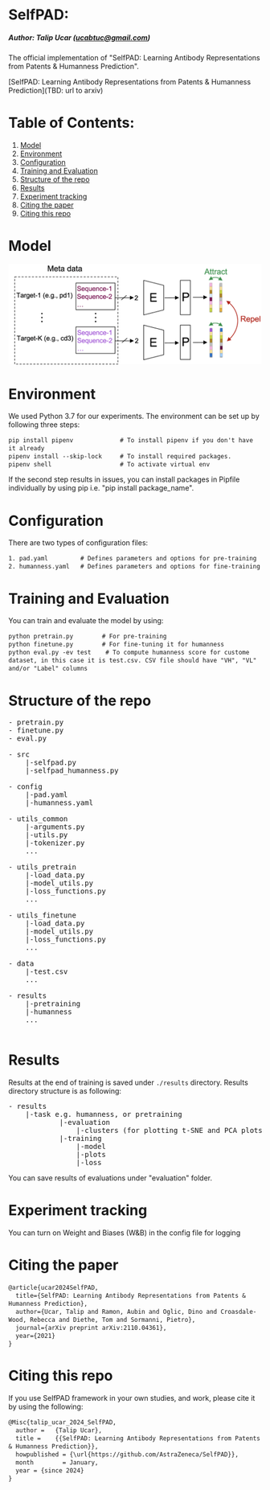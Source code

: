 # SelfPAD: 
##### Author: Talip Ucar (ucabtuc@gmail.com)

The official implementation of "SelfPAD: Learning Antibody Representations from Patents & Humanness Prediction". 


[SelfPAD: Learning Antibody Representations from Patents & Humanness Prediction](TBD: url to arxiv)


# Table of Contents:

1. [Model](#model)
2. [Environment](#environment)
3. [Configuration](#configuration)
4. [Training and Evaluation](#training-and-evaluation)
5. [Structure of the repo](#structure-of-the-repo)
6. [Results](#results)
7. [Experiment tracking](#experiment-tracking)
8. [Citing the paper](#citing-the-paper)
9. [Citing this repo](#citing-this-repo)


# Model

![SelfPAD](./assets/selfpad.png)

# Environment
We used Python 3.7 for our experiments. The environment can be set up by following three steps:

```
pip install pipenv             # To install pipenv if you don't have it already
pipenv install --skip-lock     # To install required packages. 
pipenv shell                   # To activate virtual env
```

If the second step results in issues, you can install packages in Pipfile individually by using pip i.e. "pip install package_name". 


# Configuration
There are two types of configuration files:
```
1. pad.yaml         # Defines parameters and options for pre-training
2. humanness.yaml   # Defines parameters and options for fine-training
```


# Training and Evaluation
You can train and evaluate the model by using:

```
python pretrain.py        # For pre-training
python finetune.py        # For fine-tuning it for humanness
python eval.py -ev test    # To compute humanness score for custome dataset, in this case it is test.csv. CSV file should have "VH", "VL" and/or "Label" columns
```


# Structure of the repo
<pre>
- pretrain.py
- finetune.py
- eval.py

- src
    |-selfpad.py
    |-selfpad_humanness.py

- config
    |-pad.yaml
    |-humanness.yaml
    
- utils_common
    |-arguments.py
    |-utils.py
    |-tokenizer.py
    ...
    
- utils_pretrain
    |-load_data.py
    |-model_utils.py
    |-loss_functions.py
    ...
    
- utils_finetune
    |-load_data.py
    |-model_utils.py
    |-loss_functions.py
    ...
    
- data
    |-test.csv
    ...
    
- results
    |-pretraining
    |-humanness
    ...
    
</pre>

# Results

Results at the end of training is saved under ```./results``` directory. Results directory structure is as following:

<pre>
- results
    |-task e.g. humanness, or pretraining
            |-evaluation
                |-clusters (for plotting t-SNE and PCA plots of embeddings)
            |-training
                |-model
                |-plots
                |-loss
</pre>

You can save results of evaluations under "evaluation" folder. 


# Experiment tracking
You can turn on Weight and Biases (W&B) in the config file for logging 

# Citing the paper

```
@article{ucar2024SelfPAD,
  title={SelfPAD: Learning Antibody Representations from Patents & Humanness Prediction},
  author={Ucar, Talip and Ramon, Aubin and Oglic, Dino and Croasdale-Wood, Rebecca and Diethe, Tom and Sormanni, Pietro},
  journal={arXiv preprint arXiv:2110.04361},
  year={2021}
}
```

# Citing this repo
If you use SelfPAD framework in your own studies, and work, please cite it by using the following:

```
@Misc{talip_ucar_2024_SelfPAD,
  author =   {Talip Ucar},
  title =    {{SelfPAD: Learning Antibody Representations from Patents & Humanness Prediction}},
  howpublished = {\url{https://github.com/AstraZeneca/SelfPAD}},
  month        = January,
  year = {since 2024}
}
```

